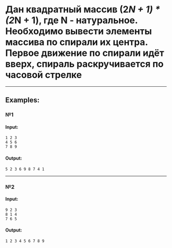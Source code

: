 # Дан квадратный массив (2*N + 1) * (2*N + 1), где N - натуральное. Необходимо вывести элементы массива по спирали их центра. Первое движение по спирали идёт вверх, спираль раскручивается по часовой стрелке

---

## Examples:

### №1

#### Input:
```
1 2 3
4 5 6 
7 8 9
```

#### Output:
```
5 2 3 6 9 8 7 4 1
```

---

### №2

#### Input:
```
9 2 3
8 1 4 
7 6 5
```

#### Output:
```
1 2 3 4 5 6 7 8 9
```
